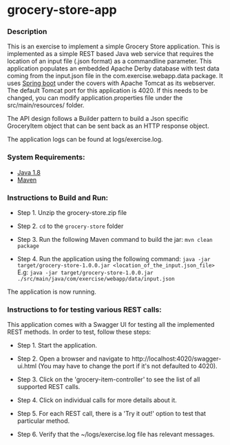 # grocery-store-app

### Description
This is an exercise to implement a simple Grocery Store application. This is implemented as a simple REST based Java web service that requires the location of an input file (.json format) as a commandline parameter. This application populates an embedded Apache Derby database with test data coming from the input.json file in the com.exercise.webapp.data package. It uses [Spring boot](https://projects.spring.io/spring-boot/) under the covers with Apache Tomcat as its webserver. The default Tomcat port for this application is 4020. If this needs to be changed, you can modify application.properties file under the src/main/resources/ folder.

The API design follows a Builder pattern to build a Json specific GroceryItem object that can be sent back as an HTTP response object.

The application logs can be found at logs/exercise.log.

### System Requirements:
 * [Java 1.8](http://www.oracle.com/technetwork/java/javase/downloads/jdk8-downloads-2133151.html)
 * [Maven](https://maven.apache.org/download.cgi#)

### Instructions to Build and Run:
* Step 1. Unzip the grocery-store.zip file

* Step 2. `cd` to the `grocery-store` folder

* Step 3. Run the following Maven command to build the jar:
 `mvn clean package`
 
 * Step 4. Run the application using the following command:
 `java -jar target/grocery-store-1.0.0.jar <location_of_the_input.json_file>`
 E.g: `java -jar target/grocery-store-1.0.0.jar ./src/main/java/com/exercise/webapp/data/input.json`
 
 The application is now running.

### Instructions to for testing various REST calls:

This application comes with a Swagger UI for testing all the implemented REST methods. In order to test, follow these steps:

* Step 1. Start the application.

* Step 2. Open a browser and navigate to http://localhost:4020/swagger-ui.html (You may have to change the port if it's not defaulted to 4020).

* Step 3. Click on the 'grocery-item-controller' to see the list of all supported REST calls.

* Step 4. Click on individual calls for more details about it.

* Step 5. For each REST call, there is a 'Try it out!' option to test that particular method.

* Step 6. Verify that the ~/logs/exercise.log file has relevant messages.
